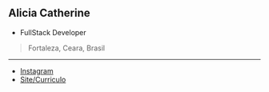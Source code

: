 ## Alicia Catherine
- FullStack Developer
> Fortaleza, Ceara, Brasil

---
- [Instagram](https://instagram.com/ali.snull)
- [Site/Curriculo](https://catheali.github.io/)